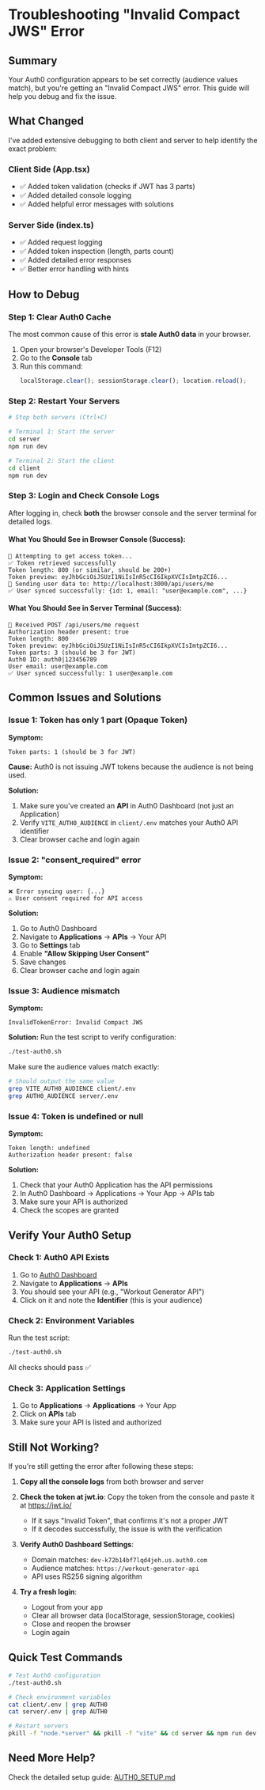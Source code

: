 # Troubleshooting "Invalid Compact JWS" Error

## Summary

Your Auth0 configuration appears to be set correctly (audience values match), but you're getting an "Invalid Compact JWS" error. This guide will help you debug and fix the issue.

## What Changed

I've added extensive debugging to both client and server to help identify the exact problem:

### Client Side (App.tsx)
- ✅ Added token validation (checks if JWT has 3 parts)
- ✅ Added detailed console logging
- ✅ Added helpful error messages with solutions

### Server Side (index.ts)
- ✅ Added request logging
- ✅ Added token inspection (length, parts count)
- ✅ Added detailed error responses
- ✅ Better error handling with hints

## How to Debug

### Step 1: Clear Auth0 Cache

The most common cause of this error is **stale Auth0 data** in your browser.

1. Open your browser's Developer Tools (F12)
2. Go to the **Console** tab
3. Run this command:
   ```javascript
   localStorage.clear(); sessionStorage.clear(); location.reload();
   ```

### Step 2: Restart Your Servers

```bash
# Stop both servers (Ctrl+C)

# Terminal 1: Start the server
cd server
npm run dev

# Terminal 2: Start the client
cd client
npm run dev
```

### Step 3: Login and Check Console Logs

After logging in, check **both** the browser console and the server terminal for detailed logs.

#### What You Should See in Browser Console (Success):

```
🔐 Attempting to get access token...
✅ Token retrieved successfully
Token length: 800 (or similar, should be 200+)
Token preview: eyJhbGciOiJSUzI1NiIsInR5cCI6IkpXVCIsImtpZCI6...
📡 Sending user data to: http://localhost:3000/api/users/me
✅ User synced successfully: {id: 1, email: "user@example.com", ...}
```

#### What You Should See in Server Terminal (Success):

```
📨 Received POST /api/users/me request
Authorization header present: true
Token length: 800
Token preview: eyJhbGciOiJSUzI1NiIsInR5cCI6IkpXVCIsImtpZCI6...
Token parts: 3 (should be 3 for JWT)
Auth0 ID: auth0|123456789
User email: user@example.com
✅ User synced successfully: 1 user@example.com
```

## Common Issues and Solutions

### Issue 1: Token has only 1 part (Opaque Token)

**Symptom:**
```
Token parts: 1 (should be 3 for JWT)
```

**Cause:** Auth0 is not issuing JWT tokens because the audience is not being used.

**Solution:**
1. Make sure you've created an **API** in Auth0 Dashboard (not just an Application)
2. Verify `VITE_AUTH0_AUDIENCE` in `client/.env` matches your Auth0 API identifier
3. Clear browser cache and login again

### Issue 2: "consent_required" error

**Symptom:**
```
❌ Error syncing user: {...}
⚠️ User consent required for API access
```

**Solution:**
1. Go to Auth0 Dashboard
2. Navigate to **Applications** → **APIs** → Your API
3. Go to **Settings** tab
4. Enable **"Allow Skipping User Consent"**
5. Save changes
6. Clear browser cache and login again

### Issue 3: Audience mismatch

**Symptom:**
```
InvalidTokenError: Invalid Compact JWS
```

**Solution:**
Run the test script to verify configuration:
```bash
./test-auth0.sh
```

Make sure the audience values match exactly:
```bash
# Should output the same value
grep VITE_AUTH0_AUDIENCE client/.env
grep AUTH0_AUDIENCE server/.env
```

### Issue 4: Token is undefined or null

**Symptom:**
```
Token length: undefined
Authorization header present: false
```

**Solution:**
1. Check that your Auth0 Application has the API permissions
2. In Auth0 Dashboard → Applications → Your App → APIs tab
3. Make sure your API is authorized
4. Check the scopes are granted

## Verify Your Auth0 Setup

### Check 1: Auth0 API Exists
1. Go to [Auth0 Dashboard](https://manage.auth0.com/)
2. Navigate to **Applications** → **APIs**
3. You should see your API (e.g., "Workout Generator API")
4. Click on it and note the **Identifier** (this is your audience)

### Check 2: Environment Variables
Run the test script:
```bash
./test-auth0.sh
```

All checks should pass ✅

### Check 3: Application Settings
1. Go to **Applications** → **Applications** → Your App
2. Click on **APIs** tab
3. Make sure your API is listed and authorized

## Still Not Working?

If you're still getting the error after following these steps:

1. **Copy all the console logs** from both browser and server
2. **Check the token at jwt.io**: Copy the token from the console and paste it at https://jwt.io/
   - If it says "Invalid Token", that confirms it's not a proper JWT
   - If it decodes successfully, the issue is with the verification

3. **Verify Auth0 Dashboard Settings**:
   - Domain matches: `dev-k72b14bf7lqd4jeh.us.auth0.com`
   - Audience matches: `https://workout-generator-api`
   - API uses RS256 signing algorithm

4. **Try a fresh login**:
   - Logout from your app
   - Clear all browser data (localStorage, sessionStorage, cookies)
   - Close and reopen the browser
   - Login again

## Quick Test Commands

```bash
# Test Auth0 configuration
./test-auth0.sh

# Check environment variables
cat client/.env | grep AUTH0
cat server/.env | grep AUTH0

# Restart servers
pkill -f "node.*server" && pkill -f "vite" && cd server && npm run dev & cd client && npm run dev
```

## Need More Help?

Check the detailed setup guide: [AUTH0_SETUP.md](./AUTH0_SETUP.md)


